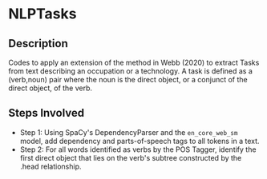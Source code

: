 # NLPTasks

## Description  
Codes to apply an extension of the method in Webb (2020) to extract Tasks from text describing an occupation or a technology. A task is defined as a (verb,noun) pair where the noun is the direct object, or a conjunct of the direct object, of the verb.

## Steps Involved

* Step 1: Using SpaCy's DependencyParser and the ``en_core_web_sm`` model, add dependency and parts-of-speech tags to all tokens in a text. 
* Step 2: For all words identified as verbs by the POS Tagger, identify the first direct object that lies on the verb's subtree constructed by the .head relationship. 
